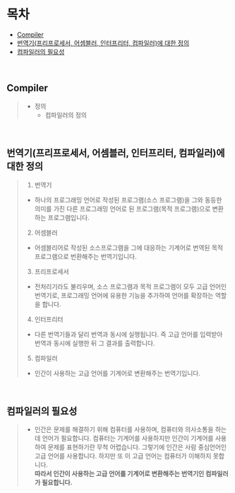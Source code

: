 # 목차
- [Compiler](#compiler)
- [번역기(프리프로세서, 어셈블러, 인터프리터, 컴파일러)에 대한 정의](#번역기(프리프로세서,-어셈블러,-인터프리터,-컴파일러)에-대한-정의)
- [컴파일러의 필요성](#컴파일러의-필요성)

<br>

## Compiler
> - 정의
>   - 컴파일러의 정의

<br>

## 번역기(프리프로세서, 어셈블러, 인터프리터, 컴파일러)에 대한 정의
> 1. 번역기 
>   - 하나의 프로그래밍 언어로 작성된 프로그램(소스 프로그램)을 그와 동등한 의미를 가진 다른 프로그래밍 언어로 된 프로그램(목적 프로그램)으로 변환하는 프로그램입니다.
> 2. 어셈블러
>   - 어셈블리어로 작성된 소스프로그램을 그에 대응하는 기계어로 번역된 목적 프로그램으로 번환해주는 번역기입니다.
> 3. 프리프로세서
>   - 전처리기라도 불리우며, 소스 프로그램과 목적 프로그램이 모두 고급 언어인 번역기로, 프로그래밍 언어에 유용한 기능을 추가하여 언어를 확장하는 역할을 합니다.
> 4. 인터프리터
>   - 다른 번역기들과 달리 번역과 동시에 실행됩니다. 
> 즉 고급 언어를 입력받아 번역과 동시에 실행한 뒤 그 결과를 출력합니다.
> 5. 컴파일러
>   - 인간이 사용하는 고급 언어를 기계어로 변환해주는 번역기입니다.

<br>

## 컴파일러의 필요성
> - 인간은 문제를 해결하기 위해 컴퓨터를 사용하며, 컴퓨터와 의사소통을 하는데
> 언어가 필요합니다. 컴퓨터는 기계어를 사용하지만 인간이 기계어를 사용하여 문제를
> 표현하기란 무척 어렵습니다. 그렇기에 인간은 사람 중심언어인 고급 언어를 사용합니다.
> 하지만 또 이 고급 언어는 컴퓨터가 이해하지 못합니다. <br>
> **따라서 인간이 사용하는 고급 언어를 기계어로 변환해주는 번역기인 컴파일러가 필요합니다.**